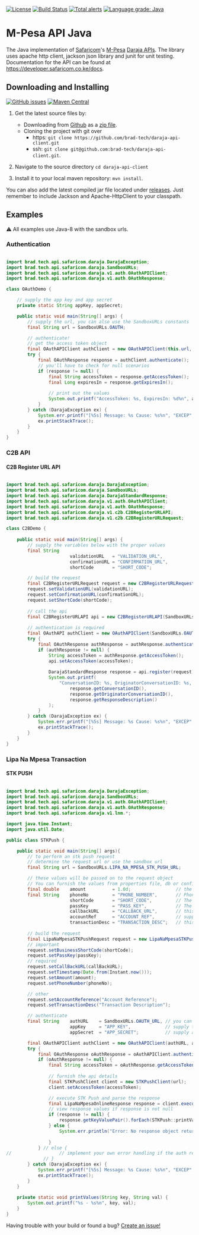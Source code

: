 [![License](https://img.shields.io/badge/License-Apache%202.0-blue.svg)](https://opensource.org/licenses/Apache-2.0)
[![Build Status](https://travis-ci.com/brad-tech/mpesa-api-java.svg?branch=master)](https://travis-ci.com/brad-tech/daraja-api-client)
[![Total alerts](https://img.shields.io/lgtm/alerts/g/brad-tech/mpesa-api-java.svg?logo=lgtm&logoWidth=18)](https://lgtm.com/projects/g/brad-tech/daraja-api-client/alerts/)
[![Language grade: Java](https://img.shields.io/lgtm/grade/java/g/brad-tech/mpesa-api-java.svg?logo=lgtm&logoWidth=18)](https://lgtm.com/projects/g/brad-tech/daraja-api-client/context:java)

# M-Pesa API Java
The Java implementation of [Safaricom](https://www.safaricom.co.ke)'s [M-Pesa](https://www.safaricom.co.ke/personal/m-pesa) [Daraja APIs](https://developer.safaricom.co.ke/). The library uses apache http client, jackson json library and 
junit for unit testing. Documentation for the API can be found at https://developer.safaricom.co.ke/docs.

## Downloading and Installing
[![GitHub issues](https://img.shields.io/github/release/brad-tech/mpesa-api-java.svg)](https://github.com/brad-tech/daraja-api-client/releases/latest)
[![Maven Central](https://img.shields.io/maven-central/v/brad.tech/mpesa-api-java.svg)](http://mvnrepository.com/artifact/brad.tech/daraja-api-client)
1. Get the latest source files by:
   - Downloading from [Github](https://github.com/brad-tech/daraja-api-client) as a [zip file](https://github.com/brad-tech/daraja-api-client/archive/master.zip).
   - Cloning the project with git over 
     * https: `git clone https://github.com/brad-tech/daraja-api-client.git`
     * ssh: `git clone git@github.com:brad-tech/daraja-api-client.git`.
  
2. Navigate to the source directory `cd daraja-api-client`
3. Install it to your local maven repository: `mvn install`.

You can also add the latest compiled jar file located under [releases](https://github.com/brad-tech/mpesa-api-java/releases/download/v1.0/daraja-api-client-1.0-SNAPSHOT.jar).
Just remember to include Jackson and Apache-HttpClient to your classpath.

## Examples
:warning: All examples use Java-8 with the sandbox urls.

### Authentication
```java

import brad.tech.api.safaricom.daraja.DarajaException;
import brad.tech.api.safaricom.daraja.SandboxURLs;
import brad.tech.api.safaricom.daraja.v1.auth.OAuthAPIClient;
import brad.tech.api.safaricom.daraja.v1.auth.OAuthResponse;

class OAuthDemo {

    // supply the app key and app secret
    private static String appKey, appSecret;

    public static void main(String[] args) {
        // supply the url, you can also use the SandboxURLs constants
        final String url = SandboxURLs.OAUTH;

        // authenticate! 
        // get the access token object
        final OAuthAPIClient authClient = new OAuthAPIClient(this.url, appKey, appSecret);
        try {
            final OAuthResponse response = authClient.authenticate();
            // you'll have to check for null scenarios
            if (response != null) {
                final String accessToken = response.getAccessToken();
                final Long expiresIn = response.getExpiresIn();
    
                // print out the values
                System.out.printf("AccessToken: %s, ExpiresIn: %d%n", accessToken, expiresIn);
            }
        } catch (DarajaException ex) {
            System.err.printf("[%5s] Message: %s Cause: %s%n", "EXCEP", ex.getMessage(), ex.getCause().getMessage());
            ex.printStackTrace();
        }
    }
}

```

### C2B API
#### C2B Register URL API
```java

import brad.tech.api.safaricom.daraja.DarajaException;
import brad.tech.api.safaricom.daraja.SandboxURLs;
import brad.tech.api.safaricom.daraja.DarajaStandardResponse;
import brad.tech.api.safaricom.daraja.v1.auth.OAuthAPIClient;
import brad.tech.api.safaricom.daraja.v1.auth.OAuthResponse;
import brad.tech.api.safaricom.daraja.v1.c2b.C2BRegisterURLAPI;
import brad.tech.api.safaricom.daraja.v1.c2b.C2BRegisterURLRequest;

class C2BDemo {
 
    public static void main(String[] args) {
        // supply the variables below with the proper values
        final String 
                        validationURL   = "VALIDATION_URL", 
                        confirmationURL = "CONFIRMATION_URL", 
                        shortCode       = "SHORT_CODE";

        // build the request
        final C2BRegisterURLRequest request = new C2BRegisterURLRequest();
        request.setValidationURL(validationURL);
        request.setConfirmationURL(confirmationURL);
        request.setShortCode(shortCode);
        
        // call the api
        final C2BRegisterURLAPI api = new C2BRegisterURLAPI(SandboxURLs.C2B_REGISTER_URL_API);
        
        // authentication is required
        final OAuthAPI authClient = new OAuthAPIClient(SandboxURLs.OAUTH);
        try {
            final OAuthResponse authResponse = authResponse.authenticate();
            if (authResponse != null) {
                String accessToken = authResponse.getAccessToken();
                api.setAccessToken(accessToken);
                
                DarajaStandardResponse response = api.register(request);
                System.out.printf(
                    "ConversationID: %s, OriginatorConversationID: %s, ResponseDescription: %s %n",
                        response.getConversationID(),
                        response.getOriginatorConversationID(),
                        response.getResponseDescription()
                );
            }
        } catch (DarajaException ex) {
            System.err.printf("[%5s] Message: %s Cause: %s%n", "EXCEP", ex.getMessage(), ex.getCause().getMessage());
            ex.printStackTrace();
        }
    }
}

```

### Lipa Na Mpesa Transaction 
#### STK PUSH
```java

import brad.tech.api.safaricom.daraja.DarajaException;
import brad.tech.api.safaricom.daraja.SandboxURLs;
import brad.tech.api.safaricom.daraja.v1.auth.OAuthAPIClient;
import brad.tech.api.safaricom.daraja.v1.auth.OAuthResponse;
import brad.tech.api.safaricom.daraja.v1.lnm.*;

import java.time.Instant;
import java.util.Date;

public class STKPush {

    public static void main(String[] args){
        // to perform an stk push request
        // determine the request url or use the sandbox url
        final String url = SandboxURLs.LIPA_NA_MPESA_STK_PUSH_URL;

        // these values will be passed on to the request object
        // You can furnish the values from properties file, db or configuration... or anywhere. 
        final double    amount          = 1.0d;                 // the amount to be deducted from the customer's float
        final String    phoneNo         = "PHONE_NUMBER",       // Phone No. has to be an acceptable format for MPesa
                        shortCode       = "SHORT_CODE",         // The short code is provided by MPesa
                        passKey         = "PASS_KEY",           // The pass key is provided by MPesa
                        callbackURL     = "CALLBACK_URL",       // this callback url will handle all responses by Mpesa
                        accountRef      = "ACCOUNT_REF",        // supply your own account reference
                        transactionDesc = "TRANSACTION_DESC";   // this depends on your transaction.
        
        // build the request
        final LipaNaMpesaSTKPushRequest request = new LipaNaMpesaSTKPushRequest();
        // important
        request.setBusinessShortCode(shortCode);
        request.setPassKey(passKey);
        // required
        request.setCallBackURL(callBackURL);
        request.setTimestamp(Date.from(Instant.now()));
        request.setAmount(amount);
        request.setPhoneNumber(phoneNo);

        // other
        request.setAccountReference("Account Reference");
        request.setTransactionDesc("Transaction Description");

        // authenticate
        final String    authURL    = SandboxURLs.OAUTH_URL, // you can use the snadbox url
                        appKey     = "APP_KEY",             // supply the app key
                        appSecret  = "APP_SECRET";          // supply a valid app secret

        final OAuthAPIClient authClient = new OAuthAPIClient(authURL, appKey, appSecret);
        try {    
            final OAuthResponse oAuthResponse = oAuthAPIClient.authenticate();
            if (oAuthResponse != null) {
                final String accessToken = oAuthResponse.getAccessToken();
    
                // furnish the api details
                final STKPushClient client = new STKPushClient(url);
                client.setAccessToken(accessToken);

                // execute STK Push and parse the response
                final LipaNaMpesaOnlineResponse response = client.execute(request);
                // view response values if response is not null
                if (response != null) {
                    response.getKeyValuePair().forEach(STKPush::printValues);
                } else {
                    System.err.println("Error: No response object returned");
                    
                }
            } // else {
//                  // implement your own error handling if the auth response is null
              // }
        } catch (DarajaException ex) {
            System.err.printf("[%5s] Message: %s Cause: %s%n", "EXCEP", ex.getMessage(), ex.getCause().getMessage());
            ex.printStackTrace();
        }
    }
    
    private static void printValues(String key, String val) {
        System.out.printf("%s - %s%n", key, val);
    }
}
```

Having trouble with your build or found a bug? [Create an issue!](https://github.com/brad-tech/daraja-api-client/issues)
